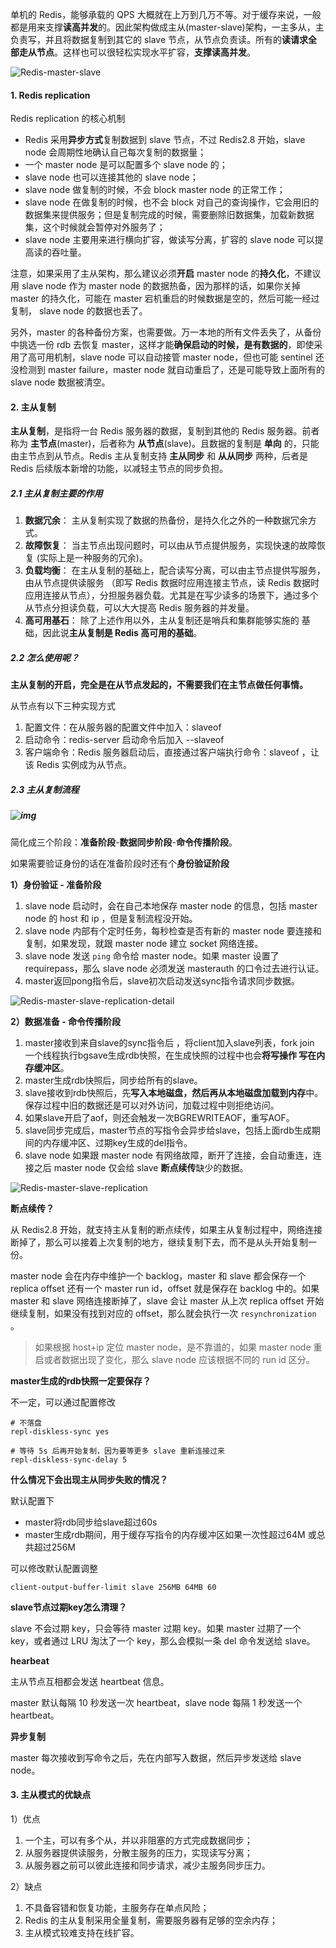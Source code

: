 单机的 Redis，能够承载的 QPS 大概就在上万到几万不等。对于缓存来说，一般都是用来支撑**读高并发**的。因此架构做成主从(master-slave)架构，一主多从，主负责写，并且将数据复制到其它的 slave 节点，从节点负责读。所有的**读请求全部走从节点**。这样也可以很轻松实现水平扩容，**支撑读高并发**。

![Redis-master-slave](https://pcc.huitogo.club/z0/redis-master-slave.png)

#### 1. Redis replication

Redis replication 的核心机制

- Redis 采用**异步方式**复制数据到 slave 节点，不过 Redis2.8 开始，slave node 会周期性地确认自己每次复制的数据量；
- 一个 master node 是可以配置多个 slave node 的；
- slave node 也可以连接其他的 slave node；
- slave node 做复制的时候，不会 block master node 的正常工作；
- slave node 在做复制的时候，也不会 block 对自己的查询操作，它会用旧的数据集来提供服务；但是复制完成的时候，需要删除旧数据集，加载新数据集，这个时候就会暂停对外服务了；
- slave node 主要用来进行横向扩容，做读写分离，扩容的 slave node 可以提高读的吞吐量。



注意，如果采用了主从架构，那么建议必须**开启** master node 的**持久化**，不建议用 slave node 作为 master node 的数据热备，因为那样的话，如果你关掉 master 的持久化，可能在 master 宕机重启的时候数据是空的，然后可能一经过复制， slave node 的数据也丢了。



另外，master 的各种备份方案，也需要做。万一本地的所有文件丢失了，从备份中挑选一份 rdb 去恢复 master，这样才能**确保启动的时候，是有数据的**，即使采用了高可用机制，slave node 可以自动接管 master node，但也可能 sentinel 还没检测到 master failure，master node 就自动重启了，还是可能导致上面所有的 slave node 数据被清空。



#### 2. 主从复制

**主从复制**，是指将一台 Redis 服务器的数据，复制到其他的 Redis 服务器。前者称为 **主节点**(master)，后者称为 **从节点**(slave)。且数据的复制是 **单向** 的，只能由主节点到从节点。Redis 主从复制支持 **主从同步** 和 **从从同步** 两种，后者是 Redis 后续版本新增的功能，以减轻主节点的同步负担。



##### 2.1 主从复制主要的作用

1. **数据冗余**： 主从复制实现了数据的热备份，是持久化之外的一种数据冗余方式。
2. **故障恢复**： 当主节点出现问题时，可以由从节点提供服务，实现快速的故障恢复 (实际上是一种服务的冗余)。
3. **负载均衡**： 在主从复制的基础上，配合读写分离，可以由主节点提供写服务，由从节点提供读服务 （即写 Redis 数据时应用连接主节点，读 Redis 数据时应用连接从节点），分担服务器负载。尤其是在写少读多的场景下，通过多个从节点分担读负载，可以大大提高 Redis 服务器的并发量。
4. **高可用基石**： 除了上述作用以外，主从复制还是哨兵和集群能够实施的 基础，因此说**主从复制是 Redis 高可用的基础**。



##### 2.2 怎么使用呢？

**主从复制的开启，完全是在从节点发起的，不需要我们在主节点做任何事情。**



从节点有以下三种实现方式

1. 配置文件：在从服务器的配置文件中加入：slaveof <masterip><masterport>
2. 启动命令：redis-server 启动命令后加入 --slaveof <masterip> <masterport>
3. 客户端命令：Redis 服务器启动后，直接通过客户端执行命令：slaveof <masterip> <masterport>，让该 Redis 实例成为从节点。



##### 2.3 主从复制流程

##### ![img](http://pcc.huitogo.club/1a80c00f333ddd6da528f93c2cbc92d4)



简化成三个阶段：**准备阶段**-**数据同步阶段**-**命令传播阶段**。

如果需要验证身份的话在准备阶段时还有个**身份验证阶段**



**1）身份验证 - 准备阶段**

1. slave node 启动时，会在自己本地保存 master node 的信息，包括 master node 的 host 和 ip ，但是复制流程没开始。
2. slave node 内部有个定时任务，每秒检查是否有新的 master node 要连接和复制，如果发现，就跟 master node 建立 socket 网络连接。
3. slave node 发送 `ping` 命令给 master node。如果 master 设置了 requirepass，那么 slave node 必须发送 masterauth 的口令过去进行认证。
4. master返回pong指令后，slave初次启动发送sync指令请求同步数据。

![Redis-master-slave-replication-detail](https://pcc.huitogo.club/z0/redis-master-slave-replication-detail.png)



**2）数据准备 - 命令传播阶段**

1. master接收到来自slave的sync指令后 ，将client加入slave列表，fork join 一个线程执行bgsave生成rdb快照，在生成快照的过程中也会**将写操作 写在内存缓冲区**。
2. master生成rdb快照后，同步给所有的slave。
3. slave接收到rdb快照后，先**写入本地磁盘，然后再从本地磁盘加载到内存**中。保存过程中旧的数据还是可以对外访问，加载过程中则拒绝访问。
4. 如果slave开启了aof，则还会触发一次BGREWRITEAOF，重写AOF。
5. slave同步完成后，master节点的写指令会异步给slave，包括上面rdb生成期间的内存缓冲区、过期key生成的del指令。
6. slave node 如果跟 master node 有网络故障，断开了连接，会自动重连，连接之后 master node 仅会给 slave **断点续传**缺少的数据。

![Redis-master-slave-replication](https://pcc.huitogo.club/z0/redis-master-slave-replication.png)



**断点续传？**

从 Redis2.8 开始，就支持主从复制的断点续传，如果主从复制过程中，网络连接断掉了，那么可以接着上次复制的地方，继续复制下去，而不是从头开始复制一份。

master node 会在内存中维护一个 backlog，master 和 slave 都会保存一个 replica offset 还有一个 master run id，offset 就是保存在 backlog 中的。如果 master 和 slave 网络连接断掉了，slave 会让 master 从上次 replica offset 开始继续复制，如果没有找到对应的 offset，那么就会执行一次 `resynchronization` 。

> 如果根据 host+ip 定位 master node，是不靠谱的，如果 master node 重启或者数据出现了变化，那么 slave node 应该根据不同的 run id 区分。



**master生成的rdb快照一定要保存？**

不一定，可以通过配置修改

```
# 不落盘
repl-diskless-sync yes

# 等待 5s 后再开始复制，因为要等更多 slave 重新连接过来
repl-diskless-sync-delay 5
```



**什么情况下会出现主从同步失败的情况？**

默认配置下 

- master将rdb同步给slave超过60s
- master生成rdb期间，用于缓存写指令的内存缓冲区如果一次性超过64M 或总共超过256M

可以修改默认配置调整

```
client-output-buffer-limit slave 256MB 64MB 60
```



**slave节点过期key怎么清理？**

slave 不会过期 key，只会等待 master 过期 key。如果 master 过期了一个 key，或者通过 LRU 淘汰了一个 key，那么会模拟一条 del 命令发送给 slave。



**hearbeat**

主从节点互相都会发送 heartbeat 信息。

master 默认每隔 10 秒发送一次 heartbeat，slave node 每隔 1 秒发送一个 heartbeat。



**异步复制**

master 每次接收到写命令之后，先在内部写入数据，然后异步发送给 slave node。



#### 3. 主从模式的优缺点

1）优点

1. 一个主，可以有多个从，并以非阻塞的方式完成数据同步；
2. 从服务器提供读服务，分散主服务的压力，实现读写分离；
3. 从服务器之前可以彼此连接和同步请求，减少主服务同步压力。



2）缺点

1. 不具备容错和恢复功能，主服务存在单点风险；
2. Redis 的主从复制采用全量复制，需要服务器有足够的空余内存；
3. 主从模式较难支持在线扩容。